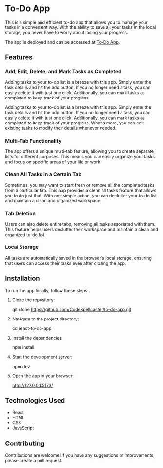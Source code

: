 # To-Do App

This is a simple and efficient to-do app that allows you to manage your tasks in a convenient way. With the ability to save all your tasks in the local storage, you never have to worry about losing your progress.

The app is deployed and can be accessed at [To-Do App](https://sergey-ladorski-to-do-app.netlify.app).

## Features

### Add, Edit, Delete, and Mark Tasks as Completed

Adding tasks to your to-do list is a breeze with this app. Simply enter the task details and hit the add button. If you no longer need a task, you can easily delete it with just one click. Additionally, you can mark tasks as completed to keep track of your progress.

Adding tasks to your to-do list is a breeze with this app. Simply enter the task details and hit the add button. If you no longer need a task, you can easily delete it with just one click. Additionally, you can mark tasks as completed to keep track of your progress. What's more, you can edit existing tasks to modify their details whenever needed.

### Multi-Tab Functionality

The app offers a unique multi-tab feature, allowing you to create separate lists for different purposes. This means you can easily organize your tasks and focus on specific areas of your life or work.

### Clean All Tasks in a Certain Tab

Sometimes, you may want to start fresh or remove all the completed tasks from a particular tab. This app provides a clean all tasks feature that allows you to do just that. With one simple action, you can declutter your to-do list and maintain a clean and organized workspace.

### Tab Deletion

Users can also delete entire tabs, removing all tasks associated with them. This feature helps users declutter their workspace and maintain a clean and organized to-do list.

### Local Storage

All tasks are automatically saved in the browser's local storage, ensuring that users can access their tasks even after closing the app.

## Installation

To run the app locally, follow these steps:

1. Clone the repository:

   git clone https://github.com/CodeSpellcaster/to-do-app.git

2. Navigate to the project directory:

   cd react-to-do-app

3. Install the dependencies:

   npm install

4. Start the development server:

   npm dev

5. Open the app in your browser:

   http://127.0.0.1:5173/

## Technologies Used

- React
- HTML
- CSS
- JavaScript

## Contributing

Contributions are welcome! If you have any suggestions or improvements, please create a pull request.
